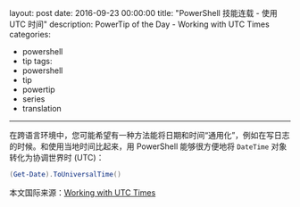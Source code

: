 ﻿layout: post
date: 2016-09-23 00:00:00
title: "PowerShell 技能连载 - 使用 UTC 时间"
description: PowerTip of the Day - Working with UTC Times
categories:
- powershell
- tip
tags:
- powershell
- tip
- powertip
- series
- translation
---
在跨语言环境中，您可能希望有一种方法能将日期和时间“通用化”，例如在写日志的时候。和使用当地时间比起来，用 PowerShell 能够很方便地将 `DateTime` 对象转化为协调世界时 (UTC)：

```powershell
(Get-Date).ToUniversalTime()
```

<!--more-->
本文国际来源：[Working with UTC Times](http://community.idera.com/powershell/powertips/b/tips/posts/working-with-utc-times)
